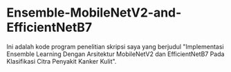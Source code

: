 # Ensemble-MobileNetV2-and-EfficientNetB7

Ini adalah kode program penelitian skripsi saya yang berjudul "Implementasi Ensemble Learning Dengan Arsitektur MobileNetV2 dan EfficientNetB7 Pada Klasifikasi Citra Penyakit Kanker Kulit".
